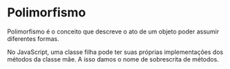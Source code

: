 # Polimorfismo

Polimorfismo é o conceito que descreve o ato de um objeto poder assumir 
diferentes formas.

No JavaScript, uma classe filha pode ter suas próprias implementações dos
métodos da classe mãe. A isso damos o nome de sobrescrita de métodos.
